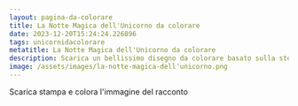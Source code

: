 ```yaml
---
layout: pagina-da-colorare
title: La Notte Magica dell'Unicorno da colorare
date: 2023-12-20T15:24:24.226896
tags: unicornidacolorare
metatitle: La Notte Magica dell'Unicorno da colorare
description: Scarica un bellissimo disegno da colorare basato sulla storia La Notte Magica dell'Unicorno
image: /assets/images/la-notte-magica-dell'unicorno.png
---
```

Scarica stampa e colora l'immagine del racconto
        